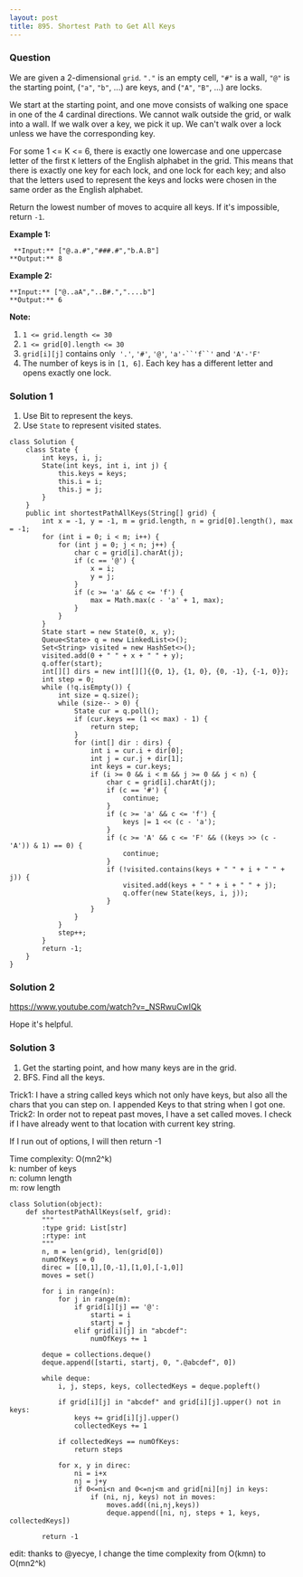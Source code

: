 ```yaml
---
layout: post
title: 895. Shortest Path to Get All Keys
---
```

### Question
We are given a 2-dimensional `grid`. `"."` is an empty cell, `"#"` is a wall,
`"@"` is the starting point, (`"a"`, `"b"`, ...) are keys, and (`"A"`, `"B"`,
...) are locks.

We start at the starting point, and one move consists of walking one space in
one of the 4 cardinal directions.  We cannot walk outside the grid, or walk
into a wall.  If we walk over a key, we pick it up.  We can't walk over a lock
unless we have the corresponding key.

For some 1 <= K <= 6, there is exactly one lowercase and one uppercase letter
of the first `K` letters of the English alphabet in the grid.  This means that
there is exactly one key for each lock, and one lock for each key; and also
that the letters used to represent the keys and locks were chosen in the same
order as the English alphabet.

Return the lowest number of moves to acquire all keys.  If it's impossible,
return `-1`.



 **Example 1:**

    
    
     **Input:** ["@.a.#","###.#","b.A.B"]
    **Output:** 8
    

**Example 2:**

    
    
    **Input:** ["@..aA","..B#.","....b"]
    **Output:** 6
    



 **Note:**

  1. `1 <= grid.length <= 30`
  2. `1 <= grid[0].length <= 30`
  3. `grid[i][j]` contains only` '.'`, `'#'`, `'@'`, `'a'-``'f``'` and `'A'-'F'`
  4. The number of keys is in `[1, 6]`.  Each key has a different letter and opens exactly one lock.

### Solution 1
  1. Use Bit to represent the keys.
  2. Use `State` to represent visited states.

    
    
    class Solution {
        class State {
            int keys, i, j;
            State(int keys, int i, int j) {
                this.keys = keys;
                this.i = i;
                this.j = j;
            }
        }
        public int shortestPathAllKeys(String[] grid) {
            int x = -1, y = -1, m = grid.length, n = grid[0].length(), max = -1;
            for (int i = 0; i < m; i++) {
                for (int j = 0; j < n; j++) {
                    char c = grid[i].charAt(j);
                    if (c == '@') {
                        x = i;
                        y = j;
                    }
                    if (c >= 'a' && c <= 'f') {
                        max = Math.max(c - 'a' + 1, max);
                    }
                }
            }
            State start = new State(0, x, y);
            Queue<State> q = new LinkedList<>();
            Set<String> visited = new HashSet<>();
            visited.add(0 + " " + x + " " + y);
            q.offer(start);
            int[][] dirs = new int[][]{{0, 1}, {1, 0}, {0, -1}, {-1, 0}};
            int step = 0;
            while (!q.isEmpty()) {
                int size = q.size();
                while (size-- > 0) {
                    State cur = q.poll();
                    if (cur.keys == (1 << max) - 1) {
                        return step;
                    }
                    for (int[] dir : dirs) {
                        int i = cur.i + dir[0];
                        int j = cur.j + dir[1];
                        int keys = cur.keys;
                        if (i >= 0 && i < m && j >= 0 && j < n) {
                            char c = grid[i].charAt(j);
                            if (c == '#') {
                                continue;
                            }
                            if (c >= 'a' && c <= 'f') {
                                keys |= 1 << (c - 'a');
                            }
                            if (c >= 'A' && c <= 'F' && ((keys >> (c - 'A')) & 1) == 0) {
                                continue;
                            }
                            if (!visited.contains(keys + " " + i + " " + j)) {
                                visited.add(keys + " " + i + " " + j);
                                q.offer(new State(keys, i, j));
                            }
                        }
                    }
                }
                step++;
            }
            return -1;
        }
    }
    


### Solution 2
<https://www.youtube.com/watch?v=_NSRwuCwIQk>

Hope it's helpful.


### Solution 3
  1. Get the starting point, and how many keys are in the grid.
  2. BFS. Find all the keys.

Trick1: I have a string called keys which not only have keys, but also all the
chars that you can step on. I appended Keys to that string when I got one.  
Trick2: In order not to repeat past moves, I have a set called moves. I check
if I have already went to that location with current key string.

If I run out of options, I will then return -1

Time complexity: O(mn2^k)  
k: number of keys  
n: column length  
m: row length

    
    
    class Solution(object):
        def shortestPathAllKeys(self, grid):
            """
            :type grid: List[str]
            :rtype: int
            """
            n, m = len(grid), len(grid[0])
            numOfKeys = 0
            direc = [[0,1],[0,-1],[1,0],[-1,0]]
            moves = set()
            
            for i in range(n):
                for j in range(m):
                    if grid[i][j] == '@':
                        starti = i
                        startj = j
                    elif grid[i][j] in "abcdef":
                        numOfKeys += 1
            
            deque = collections.deque()
            deque.append([starti, startj, 0, ".@abcdef", 0])
            
            while deque:
                i, j, steps, keys, collectedKeys = deque.popleft()
    
                if grid[i][j] in "abcdef" and grid[i][j].upper() not in keys:
                    keys += grid[i][j].upper()
                    collectedKeys += 1
                
                if collectedKeys == numOfKeys:
                    return steps
    
                for x, y in direc:
                    ni = i+x
                    nj = j+y
                    if 0<=ni<n and 0<=nj<m and grid[ni][nj] in keys:
                        if (ni, nj, keys) not in moves:
                            moves.add((ni,nj,keys))
                            deque.append([ni, nj, steps + 1, keys, collectedKeys])
                    
            return -1
    

edit: thanks to @yecye, I change the time complexity from O(kmn) to O(mn2^k)



